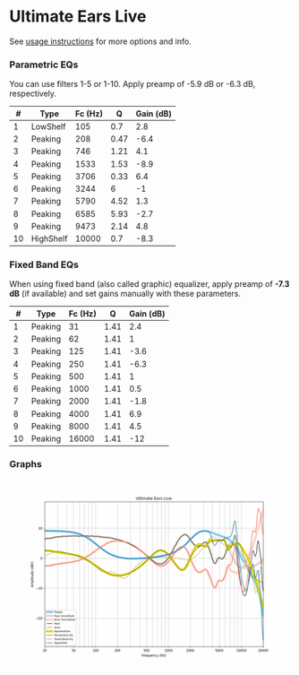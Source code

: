 # Ultimate Ears Live
See [usage instructions](https://github.com/jaakkopasanen/AutoEq#usage) for more options and info.

### Parametric EQs
You can use filters 1-5 or 1-10. Apply preamp of -5.9 dB or -6.3 dB, respectively.

|   # | Type      |   Fc (Hz) |    Q |   Gain (dB) |
|-----|-----------|-----------|------|-------------|
|   1 | LowShelf  |       105 | 0.7  |         2.8 |
|   2 | Peaking   |       208 | 0.47 |        -6.4 |
|   3 | Peaking   |       746 | 1.21 |         4.1 |
|   4 | Peaking   |      1533 | 1.53 |        -8.9 |
|   5 | Peaking   |      3706 | 0.33 |         6.4 |
|   6 | Peaking   |      3244 | 6    |        -1   |
|   7 | Peaking   |      5790 | 4.52 |         1.3 |
|   8 | Peaking   |      6585 | 5.93 |        -2.7 |
|   9 | Peaking   |      9473 | 2.14 |         4.8 |
|  10 | HighShelf |     10000 | 0.7  |        -8.3 |

### Fixed Band EQs
When using fixed band (also called graphic) equalizer, apply preamp of **-7.3 dB** (if available) and set gains manually with these parameters.

|   # | Type    |   Fc (Hz) |    Q |   Gain (dB) |
|-----|---------|-----------|------|-------------|
|   1 | Peaking |        31 | 1.41 |         2.4 |
|   2 | Peaking |        62 | 1.41 |         1   |
|   3 | Peaking |       125 | 1.41 |        -3.6 |
|   4 | Peaking |       250 | 1.41 |        -6.3 |
|   5 | Peaking |       500 | 1.41 |         1   |
|   6 | Peaking |      1000 | 1.41 |         0.5 |
|   7 | Peaking |      2000 | 1.41 |        -1.8 |
|   8 | Peaking |      4000 | 1.41 |         6.9 |
|   9 | Peaking |      8000 | 1.41 |         4.5 |
|  10 | Peaking |     16000 | 1.41 |       -12   |

### Graphs
![](./Ultimate%20Ears%20Live.png)
